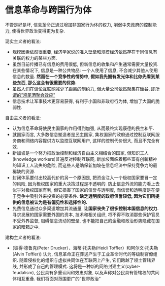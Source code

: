 # 信息革命与跨国行为体

不管是好是坏, 信息革命正通过增加非国家行为体的权力, 削弱中央政府的控制能力, 使得世界政治变得更为复杂. 

现实主义者的看法:

- 规模因素依然很重要, 经济学家说的准入壁垒和规模经济依然存在于同信息有关联的权力的某些方面. 
- 虽然目前传播已有信息的费用很低, 但新信息的收集和产生通常需要大量投资. 在某些情况下, 信息是一种公共物品: 一个人使用了信息, 不会减少其他人使用信息的数量. **然而在一个竞争性的情势中, 假如我先拥有发光体和比你先看到某些东西, 那么这会有很重要的优势.**
- <u>虽然人们在谈论互联网减少了距离的制约力, 但大量公司依然聚集在硅谷, 即所谓的”鸡尾酒聚会效应"</u>
- 信息技术让军事技术更容易获得, 有利于小国和非政府行为体, 增加了大国的脆弱性.

自由主义者的看法:

- 认为信息革命将使民主国家的作用得到加强, 从而最终实现康德的民主和平.
- 就国家而言, 大多数信息塑造者是民主国家, 集权国家的政府通过控制互联网服务商和网络内容提供方以监控互联网用户, 这样的控制代价很大, 而且不完全有效.
- 新加坡是一个努力把政治控制和经济自由主义相结合的国家, 但知识工人(knowledge workers)普遍反对控制互联网, 新加坡面临着那些富有创新精神的知识工人流失的危险, 而这些人是确保新加坡在信息经济中保持竞争力的最稀缺的资源. 
- 封闭体系要付出较高代价的另一个原因是, 把资金注入一个极权国家要冒一定的风险, 因为极权国家的重大决策过程是不透明的. 防止信息外流的能力看上去似乎对极权国家有利, 但它损害了国家的信誉与透明度, 而信誉和透明度是在便于竞争中吸引外来投资的必要条件. **缺乏透明度的政府信誉较低, 因为它们所提供的信息被认为是有偏见性和选择性的.** 
- 免费信息通过众多渠道增加其流通量, **让国家丧失了很多控制本国信息的权力.** 寻求发展的国家需要外国的资本, 技术和相关组织, 将不得不取消那些保护官员不受外界监督, 阻碍信息流动的壁垒, 也不能把自己的金融和政治形势隐藏在国家的暗箱之中. 

建构主义者的看法:

- (彼得·德鲁克(Peter Drucker）、海蒂·托夫勒(Heidi Toffler）和阿尔文·托夫勒(Alvin Toffler)) 认为, 信息革命正在葬送产生于工业革命时代的等级制官僚组织. 随着侵权化的组织与虚拟共同体在互联网上产生, 它们跨越了领土管辖界线, 并形成了自己的管理模式. 这将是一种新的网络封建主义(cyber-feudalism), 公民具有多重认同和效忠对象, 以及声称对公民具有管辖权的共同体相互重叠. 我们将面对范围更广的”世界政治"

